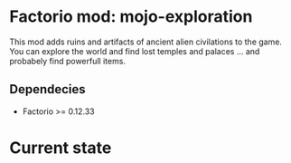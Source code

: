 # Factorio mod: mojo-exploration
This mod adds ruins and artifacts of ancient alien civilations to the game.
You can explore the world and find lost temples and palaces ... and probabely find powerfull items.

## Dependecies
* Factorio >= 0.12.33

# Current state
